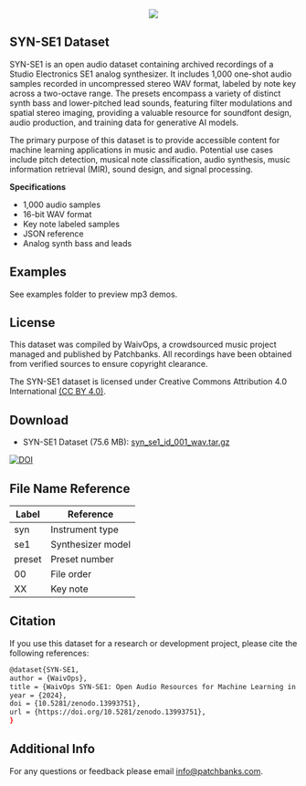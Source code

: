 <p align="center">
  <img src="https://user-images.githubusercontent.com/115654234/213008369-a3a3cc5b-498d-47ea-bd36-4569ce6c4e51.png">
</p>

## SYN-SE1 Dataset

SYN-SE1 is an open audio dataset containing archived recordings of a Studio Electronics SE1 analog synthesizer. It includes 1,000 one-shot audio samples recorded in uncompressed stereo WAV format, labeled by note key across a two-octave range. The presets encompass a variety of distinct synth bass and lower-pitched lead sounds, featuring filter modulations and spatial stereo imaging, providing a valuable resource for soundfont design, audio production, and training data for generative AI models.

The primary purpose of this dataset is to provide accessible content for machine learning applications in music and audio. Potential use cases include pitch detection, musical note classification, audio synthesis, music information retrieval (MIR), sound design, and signal processing.


**Specifications**

- 1,000 audio samples
- 16-bit WAV format
- Key note labeled samples
- JSON reference
- Analog synth bass and leads

## Examples

See examples folder to preview mp3 demos.


## License

This dataset was compiled by WaivOps, a crowdsourced music project managed and published by Patchbanks. All recordings have been obtained from verified sources to ensure copyright clearance.

The SYN-SE1 dataset is licensed under Creative Commons Attribution 4.0 International [(CC BY 4.0)](https://creativecommons.org/licenses/by/4.0/).
## Download

- SYN-SE1 Dataset (75.6 MB): [syn_se1_id_001_wav.tar.gz](https://zenodo.org/records/13993751/files/syn_se1_id_001_wav.tar.gz?download=1)


[![DOI](https://zenodo.org/badge/DOI/10.5281/zenodo.13993751.svg)](https://doi.org/10.5281/zenodo.13993751)


## File Name Reference

| **Label**             | **Reference**                                                  |
| ----------------- | ------------------------------------------------------------------ |
| syn  | Instrument type|
| se1 | Synthesizer model|
| preset | Preset number|
| 00 | File order|
| XX | Key note|

## Citation

If you use this dataset for a research or development project, please cite the following references:
```bash
@dataset{SYN-SE1,
author = {WaivOps},
title = {WaivOps SYN-SE1: Open Audio Resources for Machine Learning in Music},
year = {2024},
doi = {10.5281/zenodo.13993751},
url = {https://doi.org/10.5281/zenodo.13993751},
}
```

## Additional Info

For any questions or feedback please email info@patchbanks.com.
